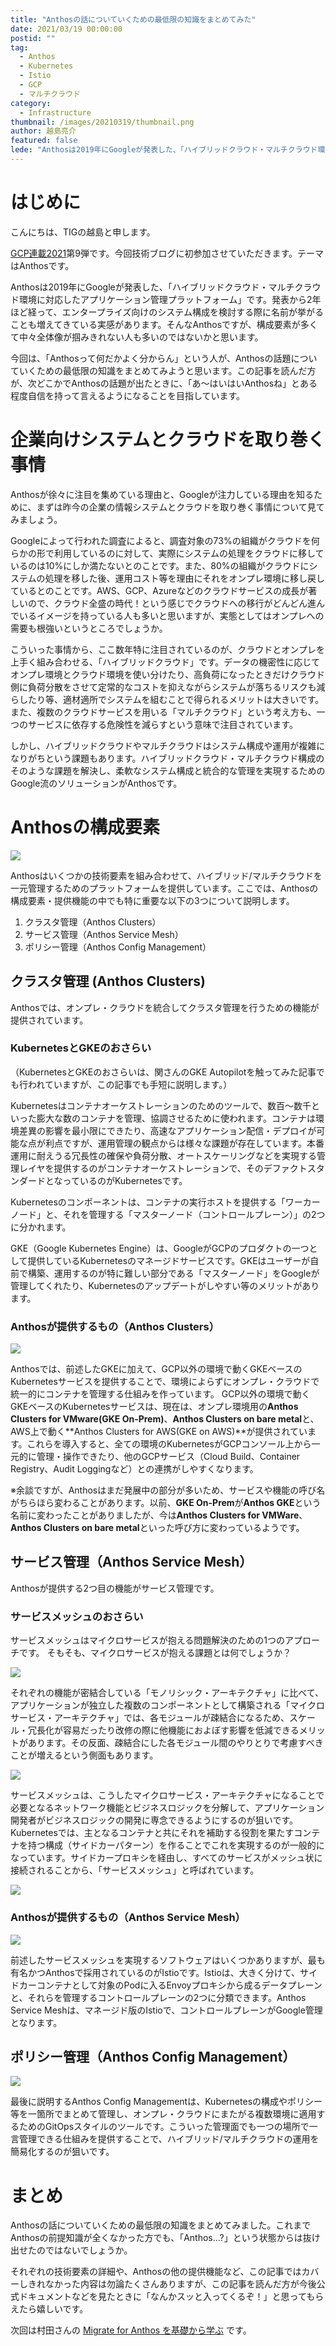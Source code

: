 ```yaml
---
title: "Anthosの話についていくための最低限の知識をまとめてみた"
date: 2021/03/19 00:00:00
postid: ""
tag:
  - Anthos
  - Kubernetes
  - Istio
  - GCP
  - マルチクラウド
category:
  - Infrastructure
thumbnail: /images/20210319/thumbnail.png
author: 越島亮介
featured: false
lede: "Anthosは2019年にGoogleが発表した、「ハイブリッドクラウド・マルチクラウド環境に対応したアプリケーション管理プラットフォーム」です。発表から2年ほど経って、エンタープライズ向けのシステム構成を検討する際に名前が挙がることも増えてきている実感があります。そんなAnthosですが、構成要素が多くて中々全体像が掴みきれない人も多いのではないかと思います。"
---
```

# はじめに

こんにちは、TIGの越島と申します。

[GCP連載2021](/articles/20210307)第9弾です。今回技術ブログに初参加させていただきます。テーマはAnthosです。

Anthosは2019年にGoogleが発表した、「ハイブリッドクラウド・マルチクラウド環境に対応したアプリケーション管理プラットフォーム」です。発表から2年ほど経って、エンタープライズ向けのシステム構成を検討する際に名前が挙がることも増えてきている実感があります。そんなAnthosですが、構成要素が多くて中々全体像が掴みきれない人も多いのではないかと思います。

今回は、「Anthosって何だかよく分からん」という人が、Anthosの話題についていくための最低限の知識をまとめてみようと思います。この記事を読んだ方が、次どこかでAnthosの話題が出たときに、「あ〜はいはいAnthosね」とある程度自信を持って言えるようになることを目指しています。

# 企業向けシステムとクラウドを取り巻く事情

Anthosが徐々に注目を集めている理由と、Googleが注力している理由を知るために、まずは昨今の企業の情報システムとクラウドを取り巻く事情について見てみましょう。

Googleによって行われた調査によると、調査対象の73%の組織がクラウドを何らかの形で利用しているのに対して、実際にシステムの処理をクラウドに移しているのは10%にしか満たないとのことです。また、80%の組織がクラウドにシステムの処理を移した後、運用コスト等を理由にそれをオンプレ環境に移し戻しているとのことです。AWS、GCP、Azureなどのクラウドサービスの成長が著しいので、クラウド全盛の時代！という感じでクラウドへの移行がどんどん進んでいるイメージを持っている人も多いと思いますが、実態としてはオンプレへの需要も根強いというところでしょうか。

こういった事情から、ここ数年特に注目されているのが、クラウドとオンプレを上手く組み合わせる、「ハイブリッドクラウド」です。データの機密性に応じてオンプレ環境とクラウド環境を使い分けたり、高負荷になったときだけクラウド側に負荷分散をさせて定常的なコストを抑えながらシステムが落ちるリスクも減らしたり等、適材適所でシステムを組むことで得られるメリットは大きいです。また、複数のクラウドサービスを用いる「マルチクラウド」という考え方も、一つのサービスに依存する危険性を減らすという意味で注目されています。

しかし、ハイブリッドクラウドやマルチクラウドはシステム構成や運用が複雑になりがちという課題もあります。ハイブリッドクラウド・マルチクラウド構成のそのような課題を解決し、柔軟なシステム構成と統合的な管理を実現するためのGoogle流のソリューションがAnthosです。

# Anthosの構成要素

<img src="/images/20210319/Anthos_Diagram_(3).png" loading="lazy">

Anthosはいくつかの技術要素を組み合わせて、ハイブリッド/マルチクラウドを一元管理するためのプラットフォームを提供しています。ここでは、Anthosの構成要素・提供機能の中でも特に重要な以下の3つについて説明します。

1. クラスタ管理（Anthos Clusters）
2. サービス管理（Anthos Service Mesh）
3. ポリシー管理（Anthos Config Management）

## クラスタ管理 (Anthos Clusters)

Anthosでは、オンプレ・クラウドを統合してクラスタ管理を行うための機能が提供されています。

### KubernetesとGKEのおさらい

（KubernetesとGKEのおさらいは、関さんのGKE Autopilotを触ってみた記事でも行われていますが、この記事でも手短に説明します。）

Kubernetesはコンテナオーケストレーションのためのツールで、数百〜数千といった膨大な数のコンテナを管理、協調させるために使われます。コンテナは環境差異の影響を最小限にできたり、高速なアプリケーション配信・デプロイが可能な点が利点ですが、運用管理の観点からは様々な課題が存在しています。本番運用に耐えうる冗長性の確保や負荷分散、オートスケーリングなどを実現する管理レイヤを提供するのがコンテナオーケストレーションで、そのデファクトスタンダードとなっているのがKubernetesです。

Kubernetesのコンポーネントは、コンテナの実行ホストを提供する「ワーカーノード」と、それを管理する「マスターノード（コントロールプレーン）」の2つに分かれます。

GKE（Google Kubernetes Engine）は、GoogleがGCPのプロダクトの一つとして提供しているKubernetesのマネージドサービスです。GKEはユーザーが自前で構築、運用するのが特に難しい部分である「マスターノード」をGoogleが管理してくれたり、Kubernetesのアップデートがしやすい等のメリットがあります。

### Anthosが提供するもの（Anthos Clusters）

<img src="/images/20210319/Anthos_Diagram_(4).png" loading="lazy">

Anthosでは、前述したGKEに加えて、GCP以外の環境で動くGKEベースのKubernetesサービスを提供することで、環境によらずにオンプレ・クラウドで統一的にコンテナを管理する仕組みを作っています。
GCP以外の環境で動くGKEベースのKubernetesサービスは、現在は、オンプレ環境用の**Anthos Clusters for VMware(GKE On-Prem)**、**Anthos Clusters on bare metal**と、AWS上で動く**Anthos Clusters for AWS(GKE on AWS)**が提供されています。これらを導入すると、全ての環境のKubernetesがGCPコンソール上から一元的に管理・操作できたり、他のGCPサービス（Cloud Build、Container Registry、Audit Loggingなど）との連携がしやすくなります。

※余談ですが、Anthosはまだ発展中の部分が多いため、サービスや機能の呼び名がちらほら変わることがあります。以前、**GKE On-Prem**が**Anthos GKE**という名前に変わったことがありましたが、今は**Anthos Clusters for VMWare**、**Anthos Clusters on bare metal**といった呼び方に変わっているようです。

## サービス管理（Anthos Service Mesh）

Anthosが提供する2つ目の機能がサービス管理です。

### サービスメッシュのおさらい

サービスメッシュはマイクロサービスが抱える問題解決のための1つのアプローチです。
そもそも、マイクロサービスが抱える課題とは何でしょうか？

<img src="/images/20210319/Anthos_Diagram-Page-2.png" loading="lazy">

それぞれの機能が密結合している「モノリシック・アーキテクチャ」に比べて、アプリケーションが独立した複数のコンポーネントとして構築される「マイクロサービス・アーキテクチャ」では、各モジュールが疎結合になるため、スケール・冗長化が容易だったり改修の際に他機能におよぼす影響を低減できるメリットがあります。その反面、疎結合にした各モジュール間のやりとりで考慮すべきことが増えるという側面もあります。

<img src="/images/20210319/Anthos_Diagram-Copy_of_Page-2_(3).png" loading="lazy">

サービスメッシュは、こうしたマイクロサービス・アーキテクチャになることで必要となるネットワーク機能とビジネスロジックを分解して、アプリケーション開発者がビジネスロジックの開発に専念できるようにするのが狙いです。Kubernetesでは、主となるコンテナと共にそれを補助する役割を果たすコンテナを持つ構成（サイドカーパターン）を作ることでこれを実現するのが一般的になっています。サイドカープロキシを経由し、すべてのサービスがメッシュ状に接続されることから、「サービスメッシュ」と呼ばれています。

<img src="/images/20210319/Anthos_Diagram-Copy_of_Copy_of_Page-2_(2).png" loading="lazy">

### Anthosが提供するもの（Anthos Service Mesh）

<img src="/images/20210319/Anthos_Diagram-Copy_of_Page-1.png" loading="lazy">

前述したサービスメッシュを実現するソフトウェアはいくつかありますが、最も有名かつAnthosで採用されているのがIstioです。Istioは、大きく分けて、サイドカーコンテナとして対象のPodに入るEnvoyプロキシから成るデータプレーンと、それらを管理するコントロールプレーンの2つに分類できます。Anthos Service Meshは、マネージド版のIstioで、コントロールプレーンがGoogle管理となります。



## ポリシー管理（Anthos Config Management）

<img src="/images/20210319/Anthos_Diagram-Copy_of_Copy_of_Page-1.png" loading="lazy">

最後に説明するAnthos Config Managementは、Kubernetesの構成やポリシー等を一箇所でまとめて管理し、オンプレ・クラウドにまたがる複数環境に適用するためのGitOpsスタイルのツールです。こういった管理面でも一つの場所で一言管理できる仕組みを提供することで、ハイブリッド/マルチクラウドの運用を簡易化するのが狙いです。

# まとめ

Anthosの話についていくための最低限の知識をまとめてみました。これまでAnthosの前提知識が全くなかった方でも、「Anthos...?」という状態からは抜け出せたのではないでしょうか。

それぞれの技術要素の詳細や、Anthosの他の提供機能など、この記事ではカバーしきれなかった内容は勿論たくさんありますが、この記事を読んだ方が今後公式ドキュメントなどを見たときに「なんかスッと入ってくるぞ！」と思ってもらえたら嬉しいです。

次回は村田さんの [Migrate for Anthos を基礎から学ぶ](/articles/20210322/) です。
